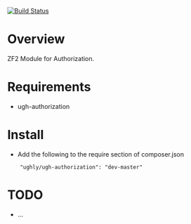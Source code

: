 [![Build Status](https://travis-ci.org/ughly/ugh-authorization.svg)](https://travis-ci.org/ughly/ugh-authorization)

Overview
========

ZF2 Module for Authorization.

Requirements
======================

* ugh-authorization

Install
==========

* Add the following to the require section of composer.json
```
	"ughly/ugh-authorization": "dev-master"
```

TODO
==========

* ...
